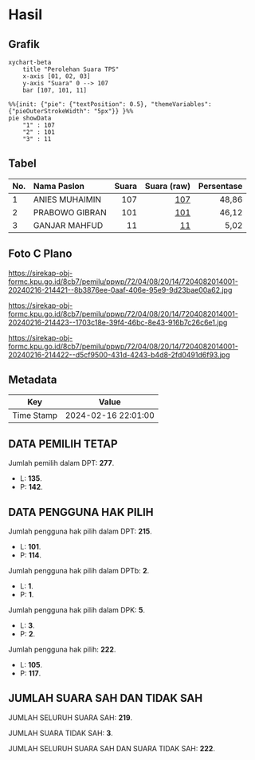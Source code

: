 # Hasil

## Grafik

```mermaid
xychart-beta
    title "Perolehan Suara TPS"
    x-axis [01, 02, 03]
    y-axis "Suara" 0 --> 107
    bar [107, 101, 11]
```

```mermaid
%%{init: {"pie": {"textPosition": 0.5}, "themeVariables": {"pieOuterStrokeWidth": "5px"}} }%%
pie showData
    "1" : 107
    "2" : 101
    "3" : 11
```

## Tabel

| No. | Nama Paslon    | Suara | Suara (raw) | Persentase |
|:--- |:-------------- | -----:| -----------:| ----------:|
| 1   | ANIES MUHAIMIN | 107   | [107][p-1]  | 48,86      |
| 2   | PRABOWO GIBRAN | 101   | [101][p-2]  | 46,12      |
| 3   | GANJAR MAHFUD  | 11    | [11][p-3]   | 5,02       |


[p-1]: https://github.com/gigit-pemilu/pemilu-2024-72-sulawesi-tengah/blob/main/pilpres/hitung-suara/sub/72-sulawesi-tengah/sub/04-toli-toli/sub/08-galang/sub/2014-kinopasan/sub/001-tps/sub/paslon-1.txt
[p-2]: https://github.com/gigit-pemilu/pemilu-2024-72-sulawesi-tengah/blob/main/pilpres/hitung-suara/sub/72-sulawesi-tengah/sub/04-toli-toli/sub/08-galang/sub/2014-kinopasan/sub/001-tps/sub/paslon-2.txt
[p-3]: https://github.com/gigit-pemilu/pemilu-2024-72-sulawesi-tengah/blob/main/pilpres/hitung-suara/sub/72-sulawesi-tengah/sub/04-toli-toli/sub/08-galang/sub/2014-kinopasan/sub/001-tps/sub/paslon-3.txt

## Foto C Plano

https://sirekap-obj-formc.kpu.go.id/8cb7/pemilu/ppwp/72/04/08/20/14/7204082014001-20240216-214421--8b3876ee-0aaf-406e-95e9-9d23bae00a62.jpg

https://sirekap-obj-formc.kpu.go.id/8cb7/pemilu/ppwp/72/04/08/20/14/7204082014001-20240216-214423--1703c18e-39f4-46bc-8e43-916b7c26c6e1.jpg

https://sirekap-obj-formc.kpu.go.id/8cb7/pemilu/ppwp/72/04/08/20/14/7204082014001-20240216-214422--d5cf9500-431d-4243-b4d8-2fd0491d6f93.jpg


## Metadata

| Key        | Value               |
| ---------- | ------------------- |
| Time Stamp | 2024-02-16 22:01:00 |


## DATA PEMILIH TETAP

Jumlah pemilih dalam DPT: **277**.
 * L: **135**.
 * P: **142**.

## DATA PENGGUNA HAK PILIH

Jumlah pengguna hak pilih dalam DPT: **215**.
 * L: **101**.
 * P: **114**.

Jumlah pengguna hak pilih dalam DPTb: **2**.
 * L: **1**.
 * P: **1**.

Jumlah pengguna hak pilih dalam DPK: **5**.
 * L: **3**.
 * P: **2**.

Jumlah pengguna hak pilih: **222**.
 * L: **105**.
 * P: **117**.

## JUMLAH SUARA SAH DAN TIDAK SAH

JUMLAH SELURUH SUARA SAH: **219**.

JUMLAH SUARA TIDAK SAH: **3**.

JUMLAH SELURUH SUARA SAH DAN SUARA TIDAK SAH: **222**.


